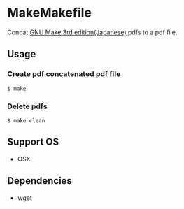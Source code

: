 # MakeMakefile

Concat [GNU Make 3rd edition(Japanese)](http://www.oreilly.co.jp/library/4873112699/) pdfs to a pdf file.

## Usage

### Create pdf concatenated pdf file
```sh:
$ make
```

### Delete pdfs

```sh:
$ make clean
```

## Support OS

- OSX

## Dependencies

- wget
